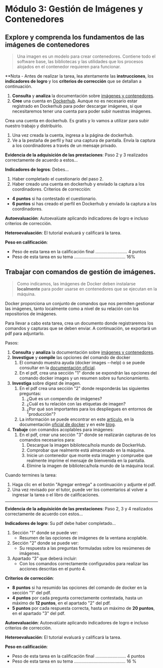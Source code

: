 # Módulo 3: Gestión de Imágenes y Contenedores

## Explore y comprenda los fundamentos de las imágenes de contenedores

> Una imagen es un modelo para crear contenedores. Contiene todo el software base, las bibliotecas y las utilidades que los procesos alojados en el contenedor requieren para funcionar.

\**Nota - Antes de realizar la tarea, lea atentamente las **instrucciones**, los **indicadores de logro** y los **criterios de corrección** que se detallan a continuación.

1. **Consulta** y **analiza** la documentación sobre [imágenes y contenedores](https://prefapp.github.io/formacion/cursos/docker/#/./03_xestion_de_images_e_contedores/01_objectivos).
2. **Cree** una cuenta en [Dockerhub](https://hub.docker.com/). Aunque no es necesario estar registrado en Dockerhub para poder descargar imágenes, sí que necesitaremos tener una cuenta para poder subir nuestras imágenes.

Crea una cuenta en dockerhub. Es gratis y lo vamos a utilizar para subir nuestro trabajo y distribuirlo.

  1. Una vez creada la cuenta, ingresa a la página de dockerhub.
  2. Ve a la pestaña de perfil y haz una captura de pantalla.
Envía la captura a los coordinadores a través de un mensaje privado.

**Evidencia de la adquisición de las prestaciones**: Paso 2 y 3 realizados correctamente de acuerdo a estos...

**Indicadores de logros**: Debes...

1. Haber completado el cuestionario del paso 2.
2. Haber creado una cuenta en dockerhub y enviado la captura a los coordinadores.
Criterios de corrección:

- **4 puntos** si ha contestado el cuestionario.
- **6 puntos** si has creado el perfil en Dockerhub y enviado la captura a los coordinadores.

**Autoevaluación**: Autoevalúate aplicando indicadores de logro e incluso criterios de corrección.

**Heteroevaluación**: El tutorial evaluará y calificará la tarea.

**Peso en calificación**:

- Peso de esta tarea en la calificación final .......................... 4 puntos
- Peso de esta tarea en su tema .......................................... 16%

## Trabajar con comandos de gestión de imágenes.

> Como indicamos, las imágenes de Docker deben instalarse **localmente** para poder usarse en contenedores que se ejecutan en la máquina.

Docker proporciona un conjunto de comandos que nos permiten gestionar las imágenes, tanto localmente como a nivel de su relación con los repositorios de imágenes.

Para llevar a cabo esta tarea, crea un documento donde registraremos los comandos y capturas que se deben enviar. A continuación, se exportará un pdf para adjuntarlo.

Pasos:

1. **Consulta** y **analiza** la documentación sobre [imágenes y contenedores](https://prefapp.github.io/formacion/cursos/docker/#/./03_xestion_de_images_e_contedores/01_objectivos).
2. **Investigue** y **compile** las opciones del comando de docker
   1. El comando muestra ayuda (docker images --help) o se puede consultar en la [documentación oficial](https://docs.docker.com/engine/reference/commandline/images/).
   2. En el pdf, crea una sección "1" donde se expondrán las opciones del comando docker images y un resumen sobre su funcionamiento.
3. **Investiga** sobre digest de imagen.
   1. En el pdf crea una sección "2" donde responderás las siguientes preguntas:
      1. ¿Qué es un compendio de imágenes?
      2. ¿Cuál es tu relación con las etiquetas de imagen?
      3. ¿Por qué son importantes para los despliegues en entornos de "producción"?
   2. La información se puede encontrar en este [artículo](https://engineering.remind.com/docker-image-digests/), en la documentación [oficial de docker](https://docs.docker.com/engine/reference/commandline/images/#list-the-full-length-image-ids) y en este [blog](https://windsock.io/explaining-docker-image-ids/).
4. **Trabaje** con comandos acoplables para imágenes:
   1. En el pdf, crear una sección "3" donde se realizarán capturas de los comandos necesarios para:
      1. Descargue la imagen biblioteca/hola mundo de DockerHub.
      2. Comprobar que realmente está almacenado en la máquina.
      3. Inicie un contenedor que monte esta imagen y compruebe que realmente imprime el mensaje de bienvenida en la pantalla.
      4. Elimine la imagen de biblioteca/hola mundo de la máquina local.

Cuando termines la tarea:

1. Haga clic en el botón "Agregar entrega" a continuación y adjunte el pdf.
2. Una vez revisado por el tutor, puede ver los comentarios al volver a ingresar la tarea o el libro de calificaciones.

---

**Evidencia de la adquisición de las prestaciones**: Paso 2, 3 y 4 realizados correctamente de acuerdo con estos...

**Indicadores de logro**: Su pdf debe haber completado...

1. Sección "1" donde se puede ver:
   - Resumen de las opciones de imágenes de la ventana acoplable.
2. Sección "2" donde se puede ver:
   - Su respuesta a las preguntas formuladas sobre los resúmenes de imágenes.
3. Apartado “3” que deberá incluir:
   - Con los comandos correctamente configurados para realizar las acciones descritas en el punto 4.

**Criterios de corrección**:

- **8 puntos** si ha resumido las opciones del comando de docker en la sección "1" del pdf.
- **4 puntos** por cada pregunta correctamente contestada, hasta un máximo de **12 puntos**, en el apartado "2" del pdf.
- **5 puntos** por cada respuesta correcta, hasta un máximo de **20 puntos**, en el apartado "3" del pdf.

**Autoevaluación**: Autoevalúate aplicando indicadores de logro e incluso criterios de corrección.

**Heteroevaluación**: El tutorial evaluará y calificará la tarea.

**Peso en calificación**:

- Peso de esta tarea en la calificación final ......................... 4 puntos
- Peso de esta tarea en su tema .......................................... 16 %
